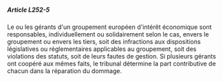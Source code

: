 ##### Article L252-5

Le ou les gérants d'un groupement européen d'intérêt économique sont responsables, individuellement ou solidairement selon le cas, envers le groupement ou envers les tiers, soit des infractions aux dispositions législatives ou réglementaires applicables au groupement, soit des violations des statuts, soit de leurs fautes de gestion. Si plusieurs gérants ont coopéré aux mêmes faits, le tribunal détermine la part contributive de chacun dans la réparation du dommage.

